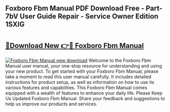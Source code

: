 ## Foxboro Fbm Manual PDF Download Free - Part-7bV User Guide Repair - Service Owner Edition 1SXlG

# <h2><a href="http://bc74428.oget.top/?id=Foxboro+Fbm+Manual">🔗Download New 👉🔴 Foxboro Fbm Manual</a></h2>

[![Foxboro Fbm Manual new download](https://i.imgur.com/5g1atiW.png)](http://bc74428.oget.top/?id=Foxboro+Fbm+Manual)
Welcome to the Foxboro Fbm Manual user manual, your one-stop resource for understanding and using your new product. To get started with your Foxboro Fbm Manual, please take a moment to read this user manual carefully. It includes detailed instructions for product setup, as well as information on how to use its various features and capabilities. This Foxboro Fbm Manual comes equipped with a wealth of features to enhance your daily life. Please Keep Us Updated Foxboro Fbm Manual. Share your feedback and suggestions to help us improve our products and services.
